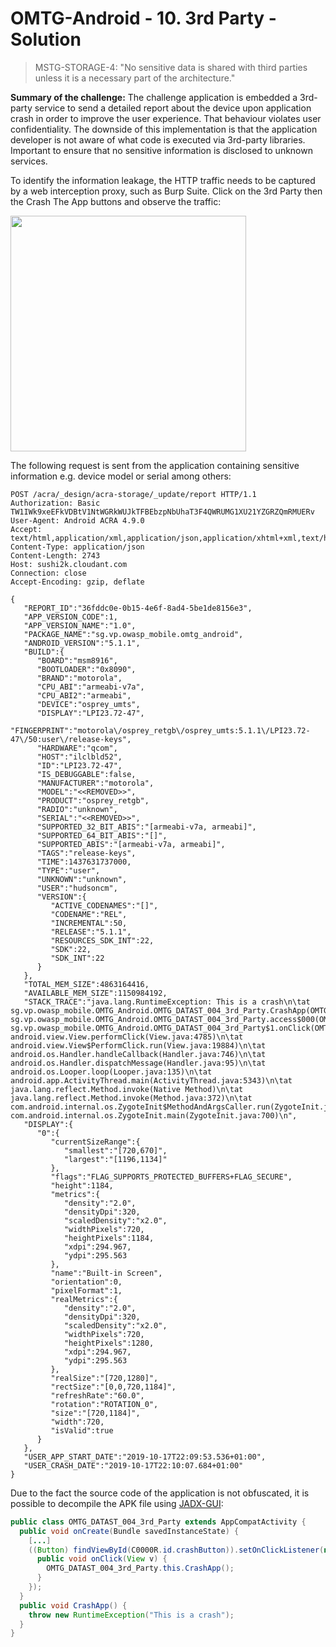 # OMTG-Android - 10. 3rd Party - Solution

> MSTG-STORAGE-4: "No sensitive data is shared with third parties unless it is a necessary part of the architecture."<br />

**Summary of the challenge:** The challenge application is embedded a 3rd-party service to send a detailed report about the device upon application crash in order to improve the user experience. That behaviour violates user confidentiality. The downside of this implementation is that the application developer is not aware of what code is executed via 3rd-party libraries. Important to ensure that no sensitive information is disclosed to unknown services.

To identify the information leakage, the HTTP traffic needs to be captured by a web interception proxy, such as Burp Suite. Click on the 3rd Party then the Crash The App buttons and observe the traffic:

<img src="https://user-images.githubusercontent.com/55597077/67048431-184c0100-f12c-11e9-8e85-2a466736a842.png" width="377">

The following request is sent from the application containing sensitive information e.g. device model or serial among others:
```http
POST /acra/_design/acra-storage/_update/report HTTP/1.1
Authorization: Basic TW1IWk9xeEFkVDBtV1NtWGRkWUJkTFBEbzpNbUhaT3F4QWRUMG1XU21YZGRZQmRMUERv
User-Agent: Android ACRA 4.9.0
Accept: text/html,application/xml,application/json,application/xhtml+xml,text/html;q=0.9,text/plain;q=0.8,image/png,*/*;q=0.5
Content-Type: application/json
Content-Length: 2743
Host: sushi2k.cloudant.com
Connection: close
Accept-Encoding: gzip, deflate

{
   "REPORT_ID":"36fddc0e-0b15-4e6f-8ad4-5be1de8156e3",
   "APP_VERSION_CODE":1,
   "APP_VERSION_NAME":"1.0",
   "PACKAGE_NAME":"sg.vp.owasp_mobile.omtg_android",
   "ANDROID_VERSION":"5.1.1",
   "BUILD":{
      "BOARD":"msm8916",
      "BOOTLOADER":"0x8090",
      "BRAND":"motorola",
      "CPU_ABI":"armeabi-v7a",
      "CPU_ABI2":"armeabi",
      "DEVICE":"osprey_umts",
      "DISPLAY":"LPI23.72-47",
      "FINGERPRINT":"motorola\/osprey_retgb\/osprey_umts:5.1.1\/LPI23.72-47\/50:user\/release-keys",
      "HARDWARE":"qcom",
      "HOST":"ilclbld52",
      "ID":"LPI23.72-47",
      "IS_DEBUGGABLE":false,
      "MANUFACTURER":"motorola",
      "MODEL":"<<REMOVED>>",
      "PRODUCT":"osprey_retgb",
      "RADIO":"unknown",
      "SERIAL":"<<REMOVED>>",
      "SUPPORTED_32_BIT_ABIS":"[armeabi-v7a, armeabi]",
      "SUPPORTED_64_BIT_ABIS":"[]",
      "SUPPORTED_ABIS":"[armeabi-v7a, armeabi]",
      "TAGS":"release-keys",
      "TIME":1437631737000,
      "TYPE":"user",
      "UNKNOWN":"unknown",
      "USER":"hudsoncm",
      "VERSION":{
         "ACTIVE_CODENAMES":"[]",
         "CODENAME":"REL",
         "INCREMENTAL":50,
         "RELEASE":"5.1.1",
         "RESOURCES_SDK_INT":22,
         "SDK":22,
         "SDK_INT":22
      }
   },
   "TOTAL_MEM_SIZE":4863164416,
   "AVAILABLE_MEM_SIZE":1150984192,
   "STACK_TRACE":"java.lang.RuntimeException: This is a crash\n\tat sg.vp.owasp_mobile.OMTG_Android.OMTG_DATAST_004_3rd_Party.CrashApp(OMTG_DATAST_004_3rd_Party.java:36)\n\tat sg.vp.owasp_mobile.OMTG_Android.OMTG_DATAST_004_3rd_Party.access$000(OMTG_DATAST_004_3rd_Party.java:9)\n\tat sg.vp.owasp_mobile.OMTG_Android.OMTG_DATAST_004_3rd_Party$1.onClick(OMTG_DATAST_004_3rd_Party.java:27)\n\tat android.view.View.performClick(View.java:4785)\n\tat android.view.View$PerformClick.run(View.java:19884)\n\tat android.os.Handler.handleCallback(Handler.java:746)\n\tat android.os.Handler.dispatchMessage(Handler.java:95)\n\tat android.os.Looper.loop(Looper.java:135)\n\tat android.app.ActivityThread.main(ActivityThread.java:5343)\n\tat java.lang.reflect.Method.invoke(Native Method)\n\tat java.lang.reflect.Method.invoke(Method.java:372)\n\tat com.android.internal.os.ZygoteInit$MethodAndArgsCaller.run(ZygoteInit.java:905)\n\tat com.android.internal.os.ZygoteInit.main(ZygoteInit.java:700)\n",
   "DISPLAY":{
      "0":{
         "currentSizeRange":{
            "smallest":"[720,670]",
            "largest":"[1196,1134]"
         },
         "flags":"FLAG_SUPPORTS_PROTECTED_BUFFERS+FLAG_SECURE",
         "height":1184,
         "metrics":{
            "density":"2.0",
            "densityDpi":320,
            "scaledDensity":"x2.0",
            "widthPixels":720,
            "heightPixels":1184,
            "xdpi":294.967,
            "ydpi":295.563
         },
         "name":"Built-in Screen",
         "orientation":0,
         "pixelFormat":1,
         "realMetrics":{
            "density":"2.0",
            "densityDpi":320,
            "scaledDensity":"x2.0",
            "widthPixels":720,
            "heightPixels":1280,
            "xdpi":294.967,
            "ydpi":295.563
         },
         "realSize":"[720,1280]",
         "rectSize":"[0,0,720,1184]",
         "refreshRate":"60.0",
         "rotation":"ROTATION_0",
         "size":"[720,1184]",
         "width":720,
         "isValid":true
      }
   },
   "USER_APP_START_DATE":"2019-10-17T22:09:53.536+01:00",
   "USER_CRASH_DATE":"2019-10-17T22:10:07.684+01:00"
}
```

Due to the fact the source code of the application is not obfuscated, it is possible to decompile the APK file using [JADX-GUI](https://github.com/skylot/jadx):
```java
public class OMTG_DATAST_004_3rd_Party extends AppCompatActivity {
  public void onCreate(Bundle savedInstanceState) {
    [...]
    ((Button) findViewById(C0000R.id.crashButton)).setOnClickListener(new OnClickListener() {
      public void onClick(View v) {
        OMTG_DATAST_004_3rd_Party.this.CrashApp();
      }
    });
  }
  public void CrashApp() {
    throw new RuntimeException("This is a crash");
  }
}
```
